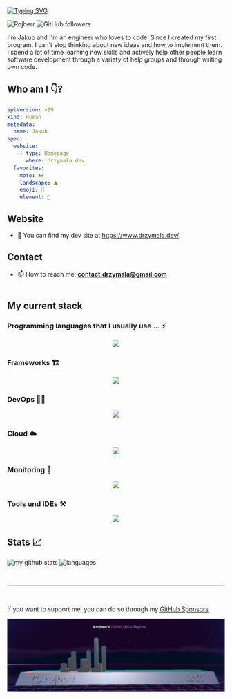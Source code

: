 [![Typing SVG](https://readme-typing-svg.demolab.com?font=Fira+Code&size=32&duration=4000&pause=1000&color=36F729&width=435&lines=Hi+there!+%F0%9F%91%8B)](https://git.io/typing-svg)

<!--
**rojberr/rojberr** is a ✨ _special_ ✨ repository because its `README.md` (this file) appears on your GitHub profile.

- 🔭 I’m currently working on ...
- 😄 Pronouns: ...
- ⚡ Fun fact: ...
- - 🌱 I’m currently learning ...
- 👯 I’m looking to collaborate on ...
- 🤔 I’m looking for help with ...
- 💬 Ask me about ...

-->

<img src="https://komarev.com/ghpvc/?username=rojberr&label=Profile%20views&color=FF8C00&style=for-the-badge" alt="Rojberr" /> <img alt="GitHub followers" src="https://img.shields.io/github/followers/rojberr?label=followers&style=for-the-badge">

I'm Jakub and I'm an engineer who loves to code. Since I created my first program, I can't stop thinking about new ideas and how to implement them.  I spend a lot of time learning new skills and actively help other people learn software development through a variety of help groups and through writing own code.

## Who am I :point_down:?
```yaml
apiVersion: v29
kind: Human
metadata:
  name: Jakub
spec:
  website:
    - type: Homepage
      where: drzymala.dev
  favorites:
    moto: 🏍️
    landscape: ⛰️
    emoji: 🤦
    element: 💨
```

## Website

- :newspaper: You can find my dev site at <https://www.drzymala.dev/>

## Contact

- 📫 How to reach me: **contact.drzymala@gmail.com**
<br><br>

## My current stack

<p align="center"><h3>Programming languages that I usually use ... ⚡</h3></p>
<p align="center">
  <a href="https://skillicons.dev">
    <img src="https://skillicons.dev/icons?i=bash,powershell,c,cpp,java,py,go" />
  </a>
</p>

<p align="center"><h3>Frameworks 🏗️</h3></p>
<p align="center">
  <a href="https://skillicons.dev">
    <img src="https://skillicons.dev/icons?i=spring,selenium,pytorch,tensorflow,django" />
  </a>
</p>

<p align="center"><h3>DevOps 👷‍♂️</h3></p>
<p align="center">
  <a href="https://skillicons.dev">
    <img src="https://skillicons.dev/icons?i=git,gitlab,jenkins,kubernetes,docker,gradle,rabbitmq,postgres,mongodb,githubactions" />
  </a>
</p>

<p align="center"><h3>Cloud ☁️</h3></p>
<p align="center">
  <a href="https://skillicons.dev">
    <img src="https://skillicons.dev/icons?i=aws,azure,dynamodb,gcp" />
  </a>
</p>

<p align="center"><h3>Monitoring 🔎</h3></p>
<p align="center">
  <a href="https://skillicons.dev">
    <img src="https://skillicons.dev/icons?i=grafana,prometheus,cloudflare" />
  </a>
</p>

<p align="center"><h3>Tools und IDEs ⚒️</h3></p>
<p align="center">
  <a href="https://skillicons.dev">
    <img src="https://skillicons.dev/icons?i=vim,neovim,arduino,raspberrypi,androidstudio,figma,idea,vscode" />
  </a>
</p>

## Stats 📈

<p align="left">
 <img src="https://github-readme-stats-git-masterrstaa-rickstaa.vercel.app/api?username=rojberr&theme=dark&show_icons=true&show_icons=true&count_private=true" alt="my github stats" width="420"/>&nbsp;<img src="https://github-readme-stats-git-masterrstaa-rickstaa.vercel.app/api/top-langs/?username=rojberr&theme=dark&layout=compact" alt="languages" height="165">
</p>

<br>
<hr>
<br>

If you want to support me, you can do so through my [GitHub Sponsors](https://github.com/sponsors/rojberr)


![Rojberr skyline](rojberr-skyline.jpg)
